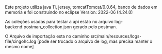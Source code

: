 Este projeto utiliza java 11, jersey, tomcatTomcat/9.0.64, banco de dados em memoria e foi construindo no eclipse Version: 2022-06 (4.24.0)

As coleções usadas para testar a api estão no arquivo log-backend.postman_collection.json gerado pelo postman.


O Arquivo de importação esta no caminho  src/main/resources/logs-file/cingohc.log [pode ser trocado o arquivo de log, mas precisa manter o mesmo nome]

